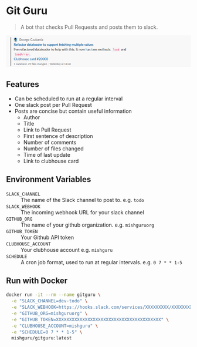 # Git Guru

> A bot that checks Pull Requests and posts them to slack.

![](./screenshot.png)

## Features

- Can be scheduled to run at a regular interval
- One slack post per Pull Request
- Posts are concise but contain useful information
  - Author
  - Title
  - Link to Pull Request
  - First sentence of description
  - Number of comments
  - Number of files changed
  - Time of last update
  - Link to clubhouse card

## Environment Variables

<dl>
  <dt><code>SLACK_CHANNEL</code></dt>
  <dd>The name of the Slack channel to post to.  e.g. <code>todo</code></dd>
  <dt><code>SLACK_WEBHOOK</code></dt>
  <dd>The incoming webhook URL for your slack channel</dd>
  <dt><code>GITHUB_ORG</code></<dt>
  <dd>The name of your github organization. e.g. <code>mishguruorg</code></dd>
  <dt><code>GITHUB_TOKEN</code></dt>
  <dd>Your Github API token</dd>
  <dt><code>CLUBHOUSE_ACCOUNT</code></dt>
  <dd>Your clubhouse account e.g. <code>mishguru</code></dd>
  <dt><code>SCHEDULE</code></dt>
  <dd>A cron job format, used to run at regular intervals. e.g. <code>0 7 * * 1-5</code></dt>
</dl>

## Run with Docker

```bash
docker run -it --rm --name gitguru \
  -e "SLACK_CHANNEL=dev-todo" \
  -e "SLACK_WEBHOOK=https://hooks.slack.com/services/XXXXXXXXX/XXXXXXXXXXXXXXXXXXXXXXXXXXXXXXXXXX" \
  -e "GITHUB_ORG=mishguruorg" \
  -e "GITHUB_TOKEN=XXXXXXXXXXXXXXXXXXXXXXXXXXXXXXXXXXXXXXXX" \
  -e "CLUBHOUSE_ACCOUNT=mishguru" \
  -e "SCHEDULE=0 7 * * 1-5" \
  mishguru/gitguru:latest
```
